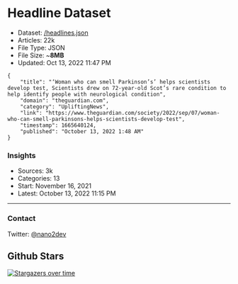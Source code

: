 # Headline Dataset

- Dataset: [/headlines.json](https://raw.githubusercontent.com/fwd/news/master/headlines.json) 
- Articles: 22k
- File Type: JSON
- File Size: ~**8MB**
- Updated: Oct 13, 2022 11:47 PM

```
{
    "title": "‘Woman who can smell Parkinson’s’ helps scientists develop test, Scientists drew on 72-year-old Scot’s rare condition to help identify people with neurological condition",
    "domain": "theguardian.com",
    "category": "UpliftingNews",
    "link": "https://www.theguardian.com/society/2022/sep/07/woman-who-can-smell-parkinsons-helps-scientists-develop-test",
    "timestamp": 1665640124,
    "published": "October 13, 2022 1:48 AM"
}
```

### Insights

- Sources: 3k
- Categories: 13
- Start: November 16, 2021
- Latest: October 13, 2022 11:15 PM

---

### Contact 

Twitter: [@nano2dev](https://twitter.com/nano2dev)

## Github Stars

[![Stargazers over time](https://starchart.cc/fwd/news.svg)](https://starchart.cc/fwd/news)
